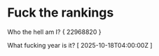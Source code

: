 # Fuck the rankings

Who the hell am I?
{ 22968820 }

What fucking year is it?
[ 2025-10-18T04:00:00Z ]

